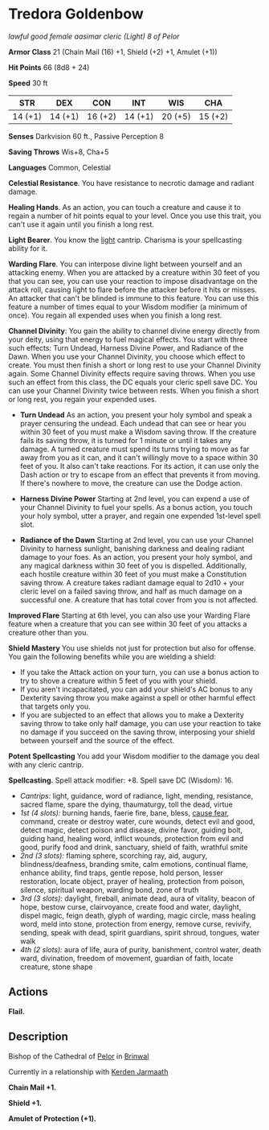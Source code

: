 # Tredora Goldenbow
*lawful good female aasimar cleric (Light) 8 of Pelor*

**Armor Class** 21 (Chain Mail (16) +1, Shield (+2) +1, Amulet (+1))

**Hit Points** 66 (8d8 + 24)

**Speed** 30 ft

**STR**|**DEX**|**CON**|**INT**|**WIS**|**CHA**
-------|-------|-------|-------|-------|-------
14 (+1)|14 (+1)|16 (+2)|14 (+1)|20 (+5)|15 (+2)

**Senses** Darkvision 60 ft., Passive Perception 8

**Saving Throws** Wis+8, Cha+5

**Languages** Common, Celestial

**Celestial Resistance**. You have resistance to necrotic damage and radiant damage.

**Healing Hands**. As an action, you can touch a creature and cause it to regain a number of hit points equal to your level. Once you use this trait, you can't use it again until you finish a long rest.

**Light Bearer**. You know the [light](../Magic/Spells/light.md) cantrip. Charisma is your spellcasting ability for it.

**Warding Flare**. You can interpose divine light between yourself and an attacking enemy. When you are attacked by a creature within 30 feet of you that you can see, you can use your reaction to impose disadvantage on the attack roll, causing light to flare before the attacker before it hits or misses. An attacker that can't be blinded is immune to this feature. You can use this feature a number of times equal to your Wisdom modifier (a minimum of once). You regain all expended uses when you finish a long rest.

**Channel Divinity**: You gain the ability to channel divine energy directly from your deity, using that energy to fuel magical effects. You start with three such effects: Turn Undead, Harness Divine Power, and Radiance of the Dawn. When you use your Channel Divinity, you choose which effect to create. You must then finish a short or long rest to use your Channel Divinity again. Some Channel Divinity effects require saving throws. When you use such an effect from this class, the DC equals your cleric spell save DC. You can use your Channel Divinity twice between rests. When you finish a short or long rest, you regain your expended uses.

* **Turn Undead** As an action, you present your holy symbol and speak a prayer censuring the undead. Each undead that can see or hear you within 30 feet of you must make a Wisdom saving throw. If the creature fails its saving throw, it is turned for 1 minute or until it takes any damage. A turned creature must spend its turns trying to move as far away from you as it can, and it can't willingly move to a space within 30 feet of you. It also can't take reactions. For its action, it can use only the Dash action or try to escape from an effect that prevents it from moving. If there's nowhere to move, the creature can use the Dodge action.

* **Harness Divine Power** Starting at 2nd level, you can expend a use of your Channel Divinity to fuel your spells. As a bonus action, you touch your holy symbol, utter a prayer, and regain one expended 1st-level spell slot.

* **Radiance of the Dawn** Starting at 2nd level, you can use your Channel Divinity to harness sunlight, banishing darkness and dealing radiant damage to your foes. As an action, you present your holy symbol, and any magical darkness within 30 feet of you is dispelled. Additionally, each hostile creature within 30 feet of you must make a Constitution saving throw. A creature takes radiant damage equal to 2d10 + your cleric level on a failed saving throw, and half as much damage on a successful one. A creature that has total cover from you is not affected.

**Improved Flare** Starting at 6th level, you can also use your Warding Flare feature when a creature that you can see within 30 feet of you attacks a creature other than you.

**Shield Mastery** You use shields not just for protection but also for offense. You gain the following benefits while you are wielding a shield:

* If you take the Attack action on your turn, you can use a bonus action to try to shove a creature within 5 feet of you with your shield.
* If you aren't incapacitated, you can add your shield's AC bonus to any Dexterity saving throw you make against a spell or other harmful effect that targets only you.
* If you are subjected to an effect that allows you to make a Dexterity saving throw to take only half damage, you can use your reaction to take no damage if you succeed on the saving throw, interposing your shield between yourself and the source of the effect.

**Potent Spellcasting** You add your Wisdom modifier to the damage you deal with any cleric cantrip.

**Spellcasting.** Spell attack modifier: +8. Spell save DC (Wisdom): 16.
* *Cantrips:* light, guidance, word of radiance, light, mending, resistance, sacred flame, spare the dying, thaumaturgy, toll the dead, virtue
* *1st (4 slots):* burning hands, faerie fire, bane, bless, [cause fear](../Magic/Spells/cause-fear.md), command, create or destroy water, cure wounds, detect evil and good, detect magic, detect poison and disease, divine favor, guiding bolt, guiding hand, healing word, inflict wounds, protection from evil and good, purify food and drink, sanctuary, shield of faith, wrathful smite
* *2nd (3 slots):* flaming sphere, scorching ray, aid, augury, blindness/deafness, branding smite, calm emotions, continual flame, enhance ability, find traps, gentle repose, hold person, lesser restoration, locate object, prayer of healing, protection from poison, silence, spiritual weapon, warding bond, zone of truth
* *3rd (3 slots):* daylight, fireball, animate dead, aura of vitality, beacon of hope, bestow curse, clairvoyance, create food and water, daylight, dispel magic, feign death, glyph of warding, magic circle, mass healing word, meld into stone, protection from energy, remove curse, revivify, sending, speak with dead, spirit guardians, spirit shroud, tongues, water walk
* *4th (2 slots):* aura of life, aura of purity, banishment, control water, death ward, divination, freedom of movement, guardian of faith, locate creature, stone shape

## Actions
**Flail.**


## Description
Bishop of the Cathedral of [Pelor](../Religions/Pantheon/Pelor.md) in [Brinwal](../Cities/Brinwal.md)

Currently in a relationship with [Kerden Jarmaath](KerdenJaarmath.md)

**Chain Mail +1.**

**Shield +1.**

**Amulet of Protection (+1).**
